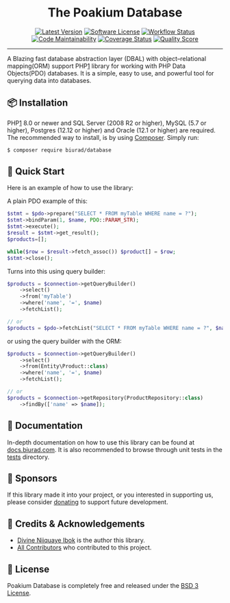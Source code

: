 <div align="center">

# The Poakium Database

[![Latest Version](https://img.shields.io/packagist/v/biurad/database.svg?style=flat-square)](https://packagist.org/packages/biurad/database)
[![Software License](https://img.shields.io/badge/License-BSD--3-brightgreen.svg?style=flat-square)](LICENSE)
[![Workflow Status](https://img.shields.io/github/workflow/status/biurad/php-git-scm/build?style=flat-square)](https://github.com/biurad/php-database/actions)
[![Code Maintainability](https://img.shields.io/codeclimate/maintainability/biurad/php-database?style=flat-square)](https://codeclimate.com/github/biurad/php-database)
[![Coverage Status](https://img.shields.io/codecov/c/github/biurad/php-database?style=flat-square)](https://codecov.io/gh/biurad/php-git-scm)
[![Quality Score](https://img.shields.io/scrutinizer/g/biurad/php-database.svg?style=flat-square)](https://scrutinizer-ci.com/g/biurad/php-database)

</div>

---

A Blazing fast database abstraction layer (DBAL) with object–relational mapping(ORM) support PHP[1] library for working with PHP Data Objects(PDO) databases. It is a simple, easy to use, and powerful tool for querying data into databases.

## 📦 Installation

PHP[1] 8.0 or newer and SQL Server (2008 R2 or higher), MySQL (5.7 or higher), Postgres (12.12 or higher) and Oracle (12.1 or higher) are required. The recommended way to install, is by using [Composer][2]. Simply run:

```bash
$ composer require biurad/database
```

## 📍 Quick Start

Here is an example of how to use the library:

A plain PDO example of this:

```php
$stmt = $pdo->prepare("SELECT * FROM myTable WHERE name = ?");
$stmt->bindParam(1, $name, PDO::PARAM_STR);
$stmt->execute();
$result = $stmt->get_result();
$products=[];

while($row = $result->fetch_assoc()) $product[] = $row;
$stmt->close();
```

Turns into this using query builder:

```php
$products = $connection->getQueryBuilder()
    ->select()
    ->from('myTable')
    ->where('name', '=', $name)
    ->fetchList();

// or
$products = $pdo->fetchList("SELECT * FROM myTable WHERE name = ?", $name);
```

or using the query builder with the ORM:

```php
$products = $connection->getQueryBuilder()
    ->select()
    ->from(Entity\Product::class)
    ->where('name', '=', $name)
    ->fetchList();

// or
$products = $connection->getRepository(ProductRepository::class)
    ->findBy(['name' => $name]);
```

## 📓 Documentation

In-depth documentation on how to use this library can be found at [docs.biurad.com][3]. It is also recommended to browse through unit tests in the [tests](./tests/) directory.

## 🙌 Sponsors

If this library made it into your project, or you interested in supporting us, please consider [donating][4] to support future development.

## 👥 Credits & Acknowledgements

- [Divine Niiquaye Ibok][5] is the author this library.
- [All Contributors][6] who contributed to this project.

## 📄 License

Poakium Database is completely free and released under the [BSD 3 License](LICENSE).

[1]: https://php.net
[2]: https://getcomposer.org
[3]: https://docs.biurad.com/poakium/database
[4]: https://biurad.com/sponsor
[5]: https://github.com/divineniiquaye
[6]: https://github.com/biurad/php-database/contributors
